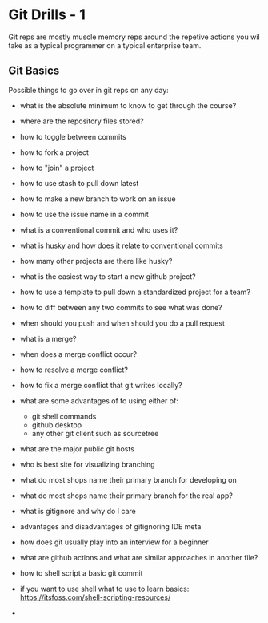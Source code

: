 # Git Drills - 1

Git reps are mostly muscle memory reps around the repetive actions you wil take as a typical programmer on a typical enterprise team.

## Git Basics

Possible things to go over in git reps on any day:

- what is the absolute minimum to know to get through the course?
- where are the repository files stored?
- how to toggle between commits
- how to fork a project
- how to "join" a project
- how to use stash to pull down latest




- how to make a new branch to work on an issue
- how to use the issue name in a commit
- what is a conventional commit and who uses it?
- what is [husky](https://typicode.github.io/husky/#/) and how does it relate to conventional commits
- how many other projects are there like husky?
- what is the easiest way to start a new github project?
- how to use a template to pull down a standardized project for a team?
- how to diff between any two commits to see what was done?
- when should you push and when should you do a pull request
- what is a merge?
- when does a merge conflict occur?
- how to resolve a merge conflict?
- how to fix a merge conflict that git writes locally?
- what are some advantages of to using either of:
  - git shell commands
  - github desktop
  - any other git client such as sourcetree
- what are the major public git hosts
- who is best site for visualizing branching
- what do most shops name their primary branch for developing on
- what do most shops name their primary branch for the real app?
- what is gitignore and why do I care
- advantages and disadvantages of gitignoring IDE meta
- how does git usually play into an interview for a beginner
- what are github actions and what are similar approaches in another file?
- how to shell script a basic git commit
- if you want to use shell what to use to learn basics:
  https://itsfoss.com/shell-scripting-resources/
-